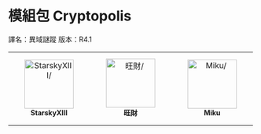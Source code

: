 # 模組包 Cryptopolis
譯名：異域謎蹤
版本：R4.1


<!-- readme contributors -->

<table>
<tr>
    <td align="center" style="word-wrap: break-word; width: 150.0; height: 150.0">
        <a href=https://github.com/StarskyXIII>
            <img src=https://avatars.githubusercontent.com/u/71606873?v=4 width="100;"  alt=StarskyXIII/>
            <br />
            <sub style="font-size:14px"><b>StarskyXIII</b></sub>
        </a>
    </td>
    <td align="center" style="word-wrap: break-word; width: 150.0; height: 150.0">
        <a href=https://github.com/Jeffku0107>
            <img src=https://avatars.githubusercontent.com/u/76643322?v=4 width="100;"  alt=旺財/>
            <br />
            <sub style="font-size:14px"><b>旺財</b></sub>
        </a>
    </td>
    <td align="center" style="word-wrap: break-word; width: 150.0; height: 150.0">
        <a href=https://github.com/xMikux>
            <img src=https://avatars.githubusercontent.com/u/26039249?v=4 width="100;"  alt=Miku/>
            <br />
            <sub style="font-size:14px"><b>Miku</b></sub>
        </a>
    </td>
</tr>
</table>
